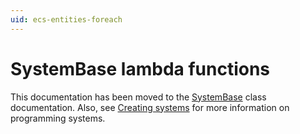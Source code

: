```yaml
---
uid: ecs-entities-foreach
---
```


# SystemBase lambda functions

This documentation has been moved to the [SystemBase] class documentation. Also, see [Creating systems] for more information on programming systems.


[Creating systems]: ecs_creating_systems.md
[SystemBase]: xref:Unity.Entities.SystemBase
